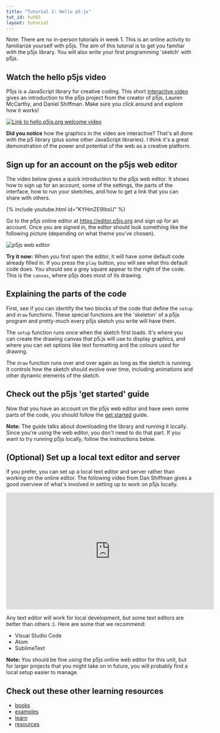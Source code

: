```yaml
---
title: "Tutorial 1: Hello p5.js"
tut_id: tut01
layout: tutorial
---
```


<p class="lead">
  Note: There are no in-person tutorials in week 1. This is an online activity
  to familiarize yourself with p5js. The aim of this tutorial is to get you
  familiar with the p5js library. You will also write your first programming
  'sketch' with p5js.
</p>

## Watch the hello p5js video

P5js is a JavaScript library for creative coding. This short
[interactive video](http://hello.p5js.org/) gives an introduction to the p5js
project from the creator of p5js, Lauren McCarthy, and Daniel Shiffman. Make
sure you click around and explore how it works!

<a target="_blank" href="http://hello.p5js.org">
  <img src="{{site.baseurl}}{{page.url}}images/hello-p5js-org-lauren.png" alt="Link to hello.p5js.org welcome video">
</a>

<p class="info">
  <strong>Did you notice</strong> how the graphics in the video are interactive?
  That's all done with the p5 library (plus some other JavaScript libraries).
  I think it's a great demonstration of the power and potential of the web as
  a creative platform.
</p>

## Sign up for an account on the p5js web editor

The video below gives a quick introduction to the p5js web editor. It shows how
to sign up for an account, some of the settings, the parts of the interface,
how to run your sketches, and how to get a link that you can share with others.

{% include youtube.html id="KYHmZE9IbsU" %}

Go to the p5js online editor at
<a href="https://editor.p5js.org">https://editor.p5js.org</a>
and sign up for an account. Once you are signed in, the editor should look
something like the following picture (depending on what theme you've chosen).

![p5js web editor]({{site.baseurl}}{{page.url}}images/editor-p5js-parts.png)

<p class="task">
  <strong>Try it now:</strong> When you first open the editor, it will have some
  default code already filled in. If you press the <code>play</code> button, you
  will see what this default code does. You should see a grey square appear to
  the right of the code. This is the <code>canvas</code>, where p5js does most
  of its drawing.
</p>

## Explaining the parts of the code

First, see if you can identify the two blocks of the code that define the
`setup` and `draw` functions. These special functions are the 'skeleton' of a
p5js program and pretty-much every p5js sketch you write will have them.

The `setup` function runs once when the sketch first loads. It's where you
can create the drawing canvas that p5.js will use to display graphics, and where
you can set options like text formatting and the colours used for drawing.

The `draw` function runs over and over again as long as the sketch is running.
It controls how the sketch should evolve over time, including
animations and other dynamic elements of the sketch.

## Check out the p5js 'get started' guide

Now that you have an account on the p5js web editor and have seen some parts
of the code, you should follow the [get started](http://p5js.org/get-started/)
guide.

<p class="info">
  <strong>Note:</strong> The guide talks about downloading the library and
  running it locally. Since you're using the web editor, you don't need to do
  that part. If you want to try running p5js locally, follow the instructions
  below.
</p>

## (Optional) Set up a local text editor and server

If you prefer, you can set up a local text editor and server rather than working
on the online editor. The following video from Dan Shiffman gives a good
overview of what's involved in setting up to work on p5js locally.

<iframe width="560" height="315" src="https://www.youtube.com/embed/UCHzlUiDD10?rel=0" frameborder="0" allow="accelerometer; autoplay; encrypted-media; gyroscope; picture-in-picture" allowfullscreen></iframe>

Any text editor will work for local development, but some text editors are
better than others :). Here are some that we recommend:

* Visual Studio Code
* Atom
* SublimeText

<p class="info">
  <strong>Note:</strong> You should be fine using the p5js online web editor for
  this unit, but for larger projects that you might take on in future, you will
  probably find a local setup easier to manage.
</p>

## Check out these other learning resources

* [books](https://p5js.org/books/)
* [examples](https://p5js.org/examples/)
* [learn](http://p5js.org/learn/)
* [resources](../../resources)
